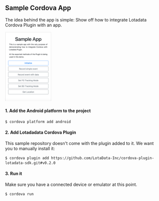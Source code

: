 Sample Cordova App
---

The idea behind the app is simple: Show off how to integrate Lotadata Cordova Plugin with an app.

<img src="sample.png" width=30% heigth=30%/>

#### 1. Add the Android platform to the project
```
$ cordova platform add android
```

#### 2. Add Lotadadata Cordova Plugin
This sample repository doesn't come with the plugin added to it. We want you to manually install it:
```
$ cordova plugin add https://github.com/LotaData-Inc/cordova-plugin-lotadata-sdk.git#v0.2.0
```

#### 3. Run it
Make sure you have a connected device or emulator at this point.
```
$ cordova run
```

